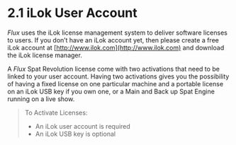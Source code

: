 # 2.1 iLok User Account

_Flux_ uses the iLok license management system to deliver software licenses to users.
If you don’t have an iLok account yet, then please create a free iLok account at
[http://www.ilok.com](http://www.ilok.com) and download the iLok license manager.

A _Flux_ Spat Revolution license come with two activations that need to be linked to
your user account. Having two activations gives you the possibility of having a fixed
license on one particular machine and a portable license on an iLok USB key if you
own one, or a Main and Back up Spat Engine running on a live show.


> To Activate Licenses:
> - An iLok user account is required
> - An iLok USB key is optional

